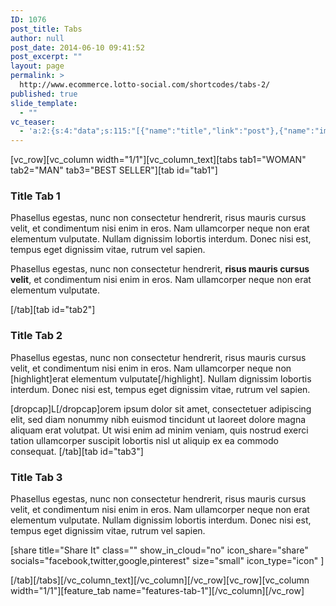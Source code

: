 ```yaml
---
ID: 1076
post_title: Tabs
author: null
post_date: 2014-06-10 09:41:52
post_excerpt: ""
layout: page
permalink: >
  http://www.ecommerce.lotto-social.com/shortcodes/tabs-2/
published: true
slide_template:
  - ""
vc_teaser:
  - 'a:2:{s:4:"data";s:115:"[{"name":"title","link":"post"},{"name":"image","image":"featured","link":"none"},{"name":"text","mode":"excerpt"}]";s:7:"bgcolor";s:0:"";}'
---
```

[vc_row][vc_column width="1/1"][vc_column_text][tabs tab1="WOMAN" tab2="MAN" tab3="BEST SELLER"][tab id="tab1"]
<h3>Title Tab 1</h3>
Phasellus egestas, nunc non consectetur hendrerit, risus mauris cursus velit, et condimentum nisi enim in eros. Nam ullamcorper neque non erat elementum vulputate. Nullam dignissim lobortis interdum. Donec nisi est, tempus eget dignissim vitae, rutrum vel sapien.

Phasellus egestas, nunc non consectetur hendrerit, <strong>risus mauris cursus velit</strong>, et condimentum nisi enim in eros. Nam ullamcorper neque non erat elementum vulputate.

[/tab][tab id="tab2"]
<h3>Title Tab 2</h3>
Phasellus egestas, nunc non consectetur hendrerit, risus mauris cursus velit, et condimentum nisi enim in eros. Nam ullamcorper neque non [highlight]erat elementum vulputate[/highlight]. Nullam dignissim lobortis interdum. Donec nisi est, tempus eget dignissim vitae, rutrum vel sapien.

[dropcap]L[/dropcap]orem ipsum dolor sit amet, consectetuer adipiscing elit, sed diam nonummy nibh euismod tincidunt ut laoreet dolore magna aliquam erat volutpat. Ut wisi enim ad minim veniam, quis nostrud exerci tation ullamcorper suscipit lobortis nisl ut aliquip ex ea commodo consequat.
[/tab][tab id="tab3"]
<h3>Title Tab 3</h3>
Phasellus egestas, nunc non consectetur hendrerit, risus mauris cursus velit, et condimentum nisi enim in eros. Nam ullamcorper neque non erat elementum vulputate. Nullam dignissim lobortis interdum. Donec nisi est, tempus eget dignissim vitae, rutrum vel sapien.

[share title="Share It" class="" show_in_cloud="no" icon_share="share" socials="facebook,twitter,google,pinterest" size="small" icon_type="icon" ]

[/tab][/tabs][/vc_column_text][/vc_column][/vc_row][vc_row][vc_column width="1/1"][feature_tab name="features-tab-1"][/vc_column][/vc_row]